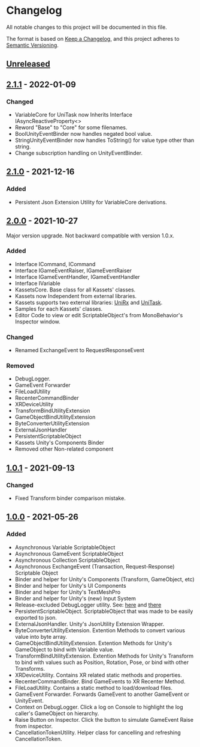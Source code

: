 # Changelog
All notable changes to this project will be documented in this file.

The format is based on [Keep a Changelog](https://keepachangelog.com/en/1.0.0/),
and this project adheres to [Semantic Versioning](https://semver.org/spec/v2.0.0.html).

## [Unreleased]

## [2.1.1] - 2022-01-09

### Changed
- VariableCore for UniTask now Inherits Interface IAsyncReactiveProperty<>
- Reword "Base" to "Core" for some filenames.
- BoolUnityEventBinder now handles negated bool value.
- StringUnityEventBinder now handles ToString() for value type other than string.
- Change subscription handling on UnityEventBinder.

## [2.1.0] - 2021-12-16

### Added
- Persistent Json Extension Utility for VariableCore<T> derivations.

## [2.0.0] - 2021-10-27

Major version upgrade. Not backward compatible with version 1.0.x.

### Added
- Interface ICommand, ICommand<T>
- Interface IGameEventRaiser, IGameEventRaiser<T>
- Interface IGameEventHandler, IGameEventHandler<T>
- Interface IVariable<T>
- KassetsCore. Base class for all Kassets' classes.
- Kassets now Independent from external libraries.
- Kassets supports two external libraries: [UniRx](https://github.com/neuecc/UniRx) and [UniTask](https://github.com/Cysharp/UniTask).
- Samples for each Kassets' classes.
- Editor Code to view or edit ScriptableObject's from MonoBehavior's Inspector window.

### Changed
- Renamed ExchangeEvent to RequestResponseEvent

### Removed
- DebugLogger.
- GameEvent Forwarder
- FileLoadUtility
- RecenterCommandBinder
- XRDeviceUtility
- TransformBindUtilityExtension
- GameObjectBindUtilityExtension
- ByteConverterUtilityExtension
- ExternalJsonHandler
- PersistentScriptableObject
- Kassets Unity's Components Binder
- Removed other Non-related component

## [1.0.1] - 2021-09-13
### Changed
- Fixed Transform binder comparison mistake.

## [1.0.0] - 2021-05-26
### Added
- Asynchronous Variable ScriptableObject
- Asynchronous GameEvent ScriptableObject
- Asynchronous Collection ScriptableObject
- Asynchronous ExchangeEvent (Transaction, Request-Response) Scriptable Object
- Binder and helper for Unity's Components (Transform, GameObject, etc)
- Binder and helper for Unity's UI Components
- Binder and helper for Unity's TextMeshPro
- Binder and helper for Unity's (new) Input System
- Release-excluded DebugLogger utility. See: [here](https://qiita.com/toRisouP/items/d856d65dcc44916c487d) and [there](https://baba-s.hatenablog.com/entry/2019/09/02/080000)
- PersistentScriptableObject. ScriptableObject that was made to be easily exported to json.
- ExternalJsonHandler. Unity's JsonUtility Extension Wrapper.
- ByteConverterUtilityExtension. Extention Methods to convert various value into byte array.
- GameObjectBindUtilityExtension. Extention Methods for Unity's GameObject to bind with Variable value.
- TransformBindUtilityExtension. Extention Methods for Unity's Transform to bind with values such as Position, Rotation, Pose, or bind with other Transforms.
- XRDeviceUtility. Contains XR related static methods and properties.
- RecenterCommandBinder. Bind GameEvents to XR Recenter Method.
- FileLoadUtility. Contains a static method to load/download files.
- GameEvent Forwarder. Forwards GameEvent to another GameEvent or UnityEvent.
- Context on DebugLogger. Click a log on Console to highlight the log caller's GameObject on hierarchy.
- Raise Button on Inspector. Click the button to simulate GameEvent Raise from inspector.
- CancellationTokenUtility. Helper class for cancelling and refreshing CancellationToken.

[Unreleased]: https://github.com/kadinche/Kassets/compare/2.1.1...HEAD
[2.1.1]: https://github.com/kadinche/Kassets/compare/2.1.0...2.1.1
[2.1.0]: https://github.com/kadinche/Kassets/compare/2.0.0...2.1.0
[2.0.0]: https://github.com/kadinche/Kassets/compare/1.0.0...2.0.0
[1.0.1]: https://github.com/kadinche/Kassets/compare/1.0.0...1.0.1
[1.0.0]: https://github.com/kadinche/Kassets/releases/tag/1.0.0
